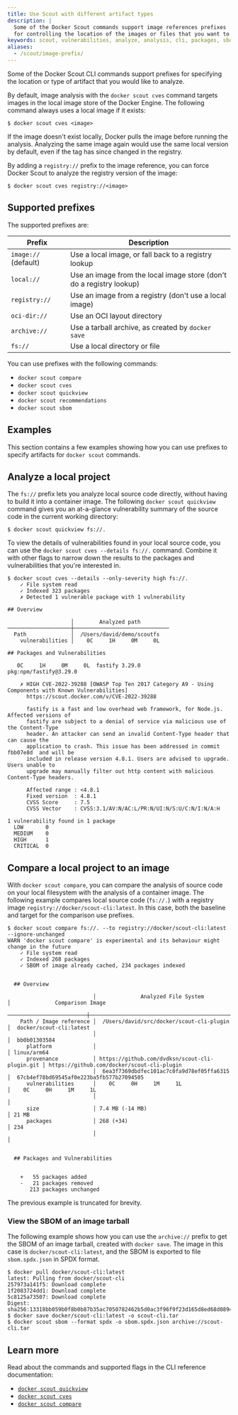 ```yaml
---
title: Use Scout with different artifact types
description: |
  Some of the Docker Scout commands support image references prefixes
  for controlling the location of the images or files that you want to analyze.
keywords: scout, vulnerabilities, analyze, analysis, cli, packages, sbom, cve, security, local, source, code, supply chain
aliases:
  - /scout/image-prefix/
---
```


Some of the Docker Scout CLI commands support prefixes for specifying
the location or type of artifact that you would like to analyze.

By default, image analysis with the `docker scout cves` command
targets images in the local image store of the Docker Engine.
The following command always uses a local image if it exists:

```console
$ docker scout cves <image>
```

If the image doesn't exist locally, Docker pulls the image before running the analysis.
Analyzing the same image again would use the same local version by default,
even if the tag has since changed in the registry.

By adding a `registry://` prefix to the image reference,
you can force Docker Scout to analyze the registry version of the image:

```console
$ docker scout cves registry://<image>
```

## Supported prefixes

The supported prefixes are:

| Prefix               | Description                                                          |
| -------------------- | -------------------------------------------------------------------- |
| `image://` (default) | Use a local image, or fall back to a registry lookup                 |
| `local://`           | Use an image from the local image store (don't do a registry lookup) |
| `registry://`        | Use an image from a registry (don't use a local image)               |
| `oci-dir://`         | Use an OCI layout directory                                          |
| `archive://`         | Use a tarball archive, as created by `docker save`                   |
| `fs://`              | Use a local directory or file                                        |

You can use prefixes with the following commands:

- `docker scout compare`
- `docker scout cves`
- `docker scout quickview`
- `docker scout recommendations`
- `docker scout sbom`

## Examples

This section contains a few examples showing how you can use prefixes
to specify artifacts for `docker scout` commands.

## Analyze a local project

The `fs://` prefix lets you analyze local source code directly,
without having to build it into a container image.
The following `docker scout quickview` command gives you an
at-a-glance vulnerability summary of the source code in the current working directory:

```console
$ docker scout quickview fs://.
```

To view the details of vulnerabilities found in your local source code, you can
use the `docker scout cves --details fs://.` command. Combine it with
other flags to narrow down the results to the packages and vulnerabilities that
you're interested in.

```console
$ docker scout cves --details --only-severity high fs://.
    ✓ File system read
    ✓ Indexed 323 packages
    ✗ Detected 1 vulnerable package with 1 vulnerability

​## Overview

                    │        Analyzed path
────────────────────┼──────────────────────────────
  Path              │  /Users/david/demo/scoutfs
    vulnerabilities │    0C     1H     0M     0L

​## Packages and Vulnerabilities

   0C     1H     0M     0L  fastify 3.29.0
pkg:npm/fastify@3.29.0

    ✗ HIGH CVE-2022-39288 [OWASP Top Ten 2017 Category A9 - Using Components with Known Vulnerabilities]
      https://scout.docker.com/v/CVE-2022-39288

      fastify is a fast and low overhead web framework, for Node.js. Affected versions of
      fastify are subject to a denial of service via malicious use of the Content-Type
      header. An attacker can send an invalid Content-Type header that can cause the
      application to crash. This issue has been addressed in commit  fbb07e8d  and will be
      included in release version 4.8.1. Users are advised to upgrade. Users unable to
      upgrade may manually filter out http content with malicious Content-Type headers.

      Affected range : <4.8.1
      Fixed version  : 4.8.1
      CVSS Score     : 7.5
      CVSS Vector    : CVSS:3.1/AV:N/AC:L/PR:N/UI:N/S:U/C:N/I:N/A:H

1 vulnerability found in 1 package
  LOW       0
  MEDIUM    0
  HIGH      1
  CRITICAL  0
```

## Compare a local project to an image

With `docker scout compare`, you can compare the analysis of source code on
your local filesystem with the analysis of a container image.
The following example compares local source code (`fs://.`)
with a registry image `registry://docker/scout-cli:latest`.
In this case, both the baseline and target for the comparison use prefixes.

```console
$ docker scout compare fs://. --to registry://docker/scout-cli:latest --ignore-unchanged
WARN 'docker scout compare' is experimental and its behaviour might change in the future
    ✓ File system read
    ✓ Indexed 268 packages
    ✓ SBOM of image already cached, 234 packages indexed


  ## Overview

                           │              Analyzed File System              │              Comparison Image
  ─────────────────────────┼────────────────────────────────────────────────┼─────────────────────────────────────────────
    Path / Image reference │  /Users/david/src/docker/scout-cli-plugin      │  docker/scout-cli:latest
                           │                                                │  bb0b01303584
      platform             │                                                │ linux/arm64
      provenance           │ https://github.com/dvdksn/scout-cli-plugin.git │ https://github.com/docker/scout-cli-plugin
                           │  6ea3f7369dbdfec101ac7c0fa9d78ef05ffa6315      │  67cb4ef78bd69545af0e223ba5fb577b27094505
      vulnerabilities      │    0C     0H     1M     1L                     │    0C     0H     1M     1L
                           │                                                │
      size                 │ 7.4 MB (-14 MB)                                │ 21 MB
      packages             │ 268 (+34)                                      │ 234
                           │                                                │


  ## Packages and Vulnerabilities


    +   55 packages added
    -   21 packages removed
       213 packages unchanged
```

The previous example is truncated for brevity.

### View the SBOM of an image tarball

The following example shows how you can use the `archive://` prefix
to get the SBOM of an image tarball, created with `docker save`.
The image in this case is `docker/scout-cli:latest`,
and the SBOM is exported to file `sbom.spdx.json` in SPDX format.

```console
$ docker pull docker/scout-cli:latest
latest: Pulling from docker/scout-cli
257973a141f5: Download complete
1f2083724dd1: Download complete
5c8125a73507: Download complete
Digest: sha256:13318bb059b0f8b0b87b35ac7050782462b5d0ac3f96f9f23d165d8ed68d0894
$ docker save docker/scout-cli:latest -o scout-cli.tar
$ docker scout sbom --format spdx -o sbom.spdx.json archive://scout-cli.tar
```

## Learn more

Read about the commands and supported flags in the CLI reference documentation:

- [`docker scout quickview`](../../../reference/cli/docker/scout/quickview.md)
- [`docker scout cves`](../../../reference/cli/docker/scout/cves.md)
- [`docker scout compare`](../../../reference/cli/docker/scout/compare.md)
